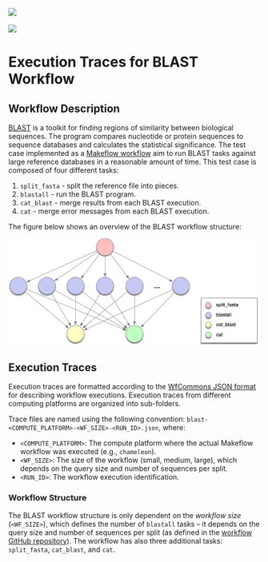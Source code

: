 <a href="https://wfcommons.org" target="_blank"><img src="https://wfcommons.org/images/wfcommons-horizontal.png" width="350" /></a>

<img src="http://ccl.cse.nd.edu/software/makeflow/MakeflowLogoSmall.png" width=160 />

# Execution Traces for BLAST Workflow

## Workflow Description

[BLAST](https://blast.ncbi.nlm.nih.gov/Blast.cgi) is a toolkit for finding
regions of similarity between biological sequences. The program compares
nucleotide or protein sequences to sequence databases and calculates the
statistical significance. The test case implemented as a
[Makeflow workflow](https://github.com/cooperative-computing-lab/makeflow-examples/tree/master/blast)
aim to run BLAST tasks against large reference databases in a reasonable
amount of time. This test case is composed of four different tasks:

  1. `split_fasta` - split the reference file into pieces.
  2. `blastall` - run the BLAST program.
  3. `cat_blast` - merge results from each BLAST execution.
  4. `cat` - merge error messages from each BLAST execution.

The figure below shows an overview of the BLAST workflow structure:

<img src="docs/images/blast.png?raw=true" width="500">

## Execution Traces

Execution traces are formatted according to the
[WfCommons JSON format](https://github.com/wfcommons/workflow-schema) for
describing workflow executions. Execution traces from different computing
platforms are organized into sub-folders.

Trace files are named using the following convention:
`blast-<COMPUTE_PLATFORM>-<WF_SIZE>-<RUN_ID>.json`, where:

- `<COMPUTE_PLATFORM>`: The compute platform where the actual Makeflow workflow
  was executed (e.g., `chameleon`).
- `<WF_SIZE>`: The size of the workflow (small, medium, large), which depends
  on the query size and number of sequences per split.
- `<RUN_ID>`: The workflow execution identification.

### Workflow Structure

The BLAST workflow structure is only dependent on the _workflow size_
(`<WF_SIZE>`), which defines the number of `blastall` tasks – it depends on the
query size and number of sequences per split (as defined in the
[workflow GitHub repository](https://github.com/cooperative-computing-lab/makeflow-examples/tree/master/blast)).
The workflow has also three additional tasks: `split_fasta`, `cat_blast`,
and `cat`.
